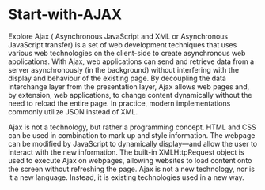 # Start-with-AJAX
Explore
Ajax ( Asynchronous JavaScript and XML or Asynchronous JavaScript transfer) is a set of web development techniques that uses various web technologies on the client-side to create asynchronous web applications.
With Ajax, web applications can send and retrieve data from a server asynchronously (in the background) without interfering with the display and behaviour of the existing page. 
By decoupling the data interchange layer from the presentation layer, Ajax allows web pages and, by extension, web applications, to change content dynamically without the need to reload the entire page.
In practice, modern implementations commonly utilize JSON instead of XML.

Ajax is not a technology, but rather a programming concept. HTML and CSS can be used in combination to mark up and style information. 
The webpage can be modified by JavaScript to dynamically display—and allow the user to interact with the new information. 
The built-in XMLHttpRequest object is used to execute Ajax on webpages, allowing websites to load content onto the screen without refreshing the page. Ajax is not a new technology, nor is it a new language. 
Instead, it is existing technologies used in a new way.
